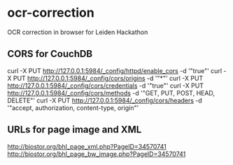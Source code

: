 ocr-correction
==============

OCR correction in browser for Leiden Hackathon


## CORS for CouchDB

curl -X PUT http://127.0.0.1:5984/_config/httpd/enable_cors -d '"true"'
curl -X PUT http://127.0.0.1:5984/_config/cors/origins -d '"*"'
curl -X PUT http://127.0.0.1:5984/_config/cors/credentials -d '"true"'
curl -X PUT http://127.0.0.1:5984/_config/cors/methods -d '"GET, PUT, POST, HEAD, DELETE"'
curl -X PUT http://127.0.0.1:5984/_config/cors/headers -d '"accept, authorization, content-type, origin"'

## URLs for page image and XML

http://biostor.org/bhl_page_xml.php?PageID=34570741
http://biostor.org/bhl_page_bw_image.php?PageID=34570741

